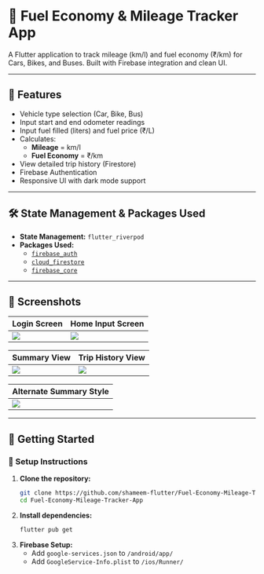 # 🚗 Fuel Economy & Mileage Tracker App

A Flutter application to track mileage (km/l) and fuel economy (₹/km) for Cars, Bikes, and Buses. Built with Firebase integration and clean UI.

---

## 📱 Features

- Vehicle type selection (Car, Bike, Bus)
- Input start and end odometer readings
- Input fuel filled (liters) and fuel price (₹/L)
- Calculates:
  - **Mileage** = km/l
  - **Fuel Economy** = ₹/km
- View detailed trip history (Firestore)
- Firebase Authentication
- Responsive UI with dark mode support

---

## 🛠️ State Management & Packages Used

- **State Management:** `flutter_riverpod`
- **Packages Used:**
  - [`firebase_auth`](https://pub.dev/packages/firebase_auth)
  - [`cloud_firestore`](https://pub.dev/packages/cloud_firestore)
  - [`firebase_core`](https://pub.dev/packages/firebase_core)

---

## 📸 Screenshots

| Login Screen              | Home Input Screen         |
|--------------------------|---------------------------|
| ![](screenshots/login1.png) | ![](screenshots/homepage2.png) |

| Summary View              | Trip History View         |
|--------------------------|---------------------------|
| ![](screenshots/summary3.png) | ![](screenshots/history5.png) |

| Alternate Summary Style   |
|--------------------------|
| ![](screenshots/summary4.png) |

---

## 🚀 Getting Started

### 🔧 Setup Instructions

1. **Clone the repository:**
   ```bash
   git clone https://github.com/shameem-flutter/Fuel-Economy-Mileage-Tracker-App.git
   cd Fuel-Economy-Mileage-Tracker-App

2. **Install dependencies:**
   ```bash
   flutter pub get

3. **Firebase Setup:**
   - Add `google-services.json` to `/android/app/`
   - Add `GoogleService-Info.plist` to `/ios/Runner/`
   
